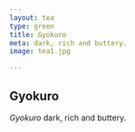 ```yaml
---
layout: tea
type: green
title: Gyokuro
meta: dark, rich and buttery. 
image: tea1.jpg

---
```


## Gyokuro

*Gyokuro* dark, rich and buttery.